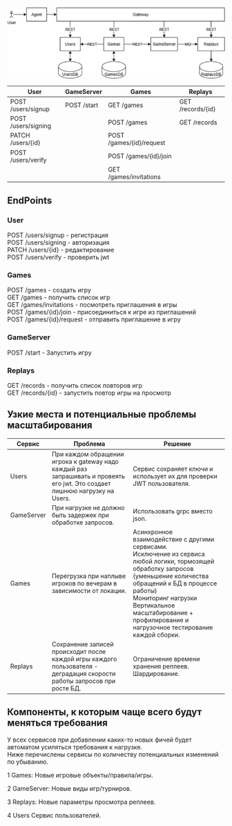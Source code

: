 ![Диаграмма](Architecture.PNG)



| User                | GameServer  | Games                    | Replays           | 
|---------------------|-------------|--------------------------|-------------------|
| POST /users/signup  | POST /start | GET /games               | GET /records/{id} |
| POST /users/signing |             | POST /games              | GET /records      |
| PATCH /users/{id}   |             | POST /games/{id}/request |                   |
| POST /users/verify  |             | POST /games/{id}/join    |                   |
|                     |             | GET /games/invitations   |                   |

## EndPoints
### User

POST /users/signup - регистрация </br> 
POST /users/signing - авторизация </br>
PATCH /users/{id} - редактирование </br>
POST /users/verify - проверить jwt </br>

### Games

POST /games - создать игру </br>
GET /games -  получить список игр </br>
GET /games/invitations - посмотреть приглашения в игры </br>
POST /games/{id}/join - присоединиться к игре из приглашений </br>
POST /games/{id}/request - отправить приглашение в игру </br>


### GameServer

POST /start - Запустить игру </br>

### Replays

GET /records - получить список повторов игр </br>
GET /records/{id} - запустить повтор игры на просмотр </br>


## Узкие места и потенциальные проблемы масштабирования

| Сервис     | Проблема                                                                                                                     | Решение                                                                                                                                                                                                                                                                                                  |
|------------|------------------------------------------------------------------------------------------------------------------------------|----------------------------------------------------------------------------------------------------------------------------------------------------------------------------------------------------------------------------------------------------------------------------------------------------------|
| Users      | При каждом обращении игрока к gateway надо каждый раз запрашивать и провеять его jwt. Это создает лишнюю нагрузку на Users. | Сервис сохраняет ключи и использует их для проверки JWT пользователя.                                                                                                                                                                                                                                    | 
| GameServer | При нагрузке не должно быть задержек при обработке запросов.                                                                 | Использовать grpc вместо json.                                                                                                                                                                                                                                                                           |
| Games      | Перегрузка при наплыве игроков по вечерам в зависимости от локации.                                                          | Асинхронное взаимодействие с другими сервисами. </br> Исключение из сервиса любой логики, тормозящей обработку запросов (уменьшение количества обращений к БД в процессе работы) </br> Мониторинг нагрузки </br> Вертикальное масштабирование + профилирование и нагрузочное тестирование каждой сборки. | 
| Replays    | Сохранение записей происходит после каждой игры каждого пользователя - деградация скорости работы запросов при росте БД.     | Ограничение времени хранения реплеев. Шардирование.                                                                                                                                                                                                                                                      | 



## Компоненты, к которым чаще всего будут меняться требования
У всех сервисов при добавлении каких-то новых фичей будет автоматом усиляться требования к нагрузке.  
Ниже перечислены сервисы по количеству потенциальных изменений по убыванию. 

1 Games:
Новые игровые объекты/правила/игры.

2 GameServer:
Новые виды игр/турниров.

3 Replays:
Новые параметры просмотра реплеев.

4 Users
Сервис пользователей. 